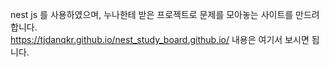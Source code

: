 nest js 를 사용하였으며, 
누나한테 받은 프로젝트로 
문제를 모아놓는 사이트를 만드려합니다.<br />
https://tjdanqkr.github.io/nest_study_board.github.io/
내용은 여기서 보시면 됩니다.
